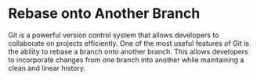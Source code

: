 # Rebase onto Another Branch

Git is a powerful version control system that allows developers to collaborate on projects efficiently. One of the most useful features of Git is the ability to rebase a branch onto another branch. This allows developers to incorporate changes from one branch into another while maintaining a clean and linear history.
